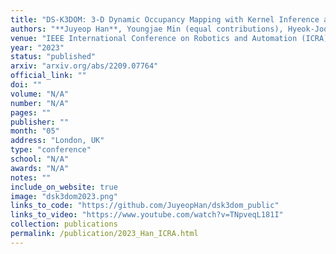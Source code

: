```yaml
---
title: "DS-K3DOM: 3-D Dynamic Occupancy Mapping with Kernel Inference and Dempster-Shafer Evidential Theory"
authors: "**Juyeop Han**, Youngjae Min (equal contributions), Hyeok-Joo Chae, Byeong-Min Jeong, Han-Lim Choi"
venue: "IEEE International Conference on Robotics and Automation (ICRA)"
year: "2023"
status: "published"
arxiv: "arxiv.org/abs/2209.07764"
official_link: ""
doi: ""
volume: "N/A"
number: "N/A"
pages: ""
publisher: ""
month: "05"
address: "London, UK"
type: "conference"
school: "N/A"
awards: "N/A"
notes: ""
include_on_website: true
image: "dsk3dom2023.png"
links_to_code: "https://github.com/JuyeopHan/dsk3dom_public"
links_to_video: "https://www.youtube.com/watch?v=TNpveqL181I"
collection: publications
permalink: /publication/2023_Han_ICRA.html
---
```

